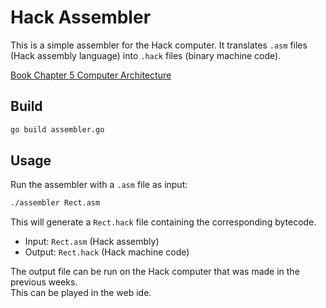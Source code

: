 # Hack Assembler

This is a simple assembler for the Hack computer. It translates `.asm` files (Hack assembly language) into `.hack` files (binary machine code).

[Book Chapter 5 Computer Architecture](https://www.nand2tetris.org/_files/ugd/44046b_552ed0898d5d491aabafd8a768a87c6f.pdf)  

## Build

```sh
go build assembler.go
```

## Usage

Run the assembler with a `.asm` file as input:

```sh
./assembler Rect.asm
```

This will generate a `Rect.hack` file containing the corresponding bytecode.

- Input: `Rect.asm` (Hack assembly)
- Output: `Rect.hack` (Hack machine code)

The output file can be run on the Hack computer that was made in the previous weeks.  
This can be played in the web ide.   